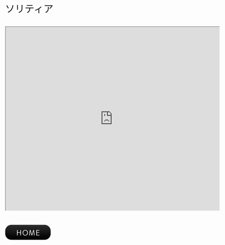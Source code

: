 <font face="Arial" size="6">ソリティア<br><br><iframe src="https://yuki-1018.github.io/Solitaire/" width="700" height="600"></iframe>
<br><br><a href="javascript:history.back()"><img src="btn01-11.png"></a>
